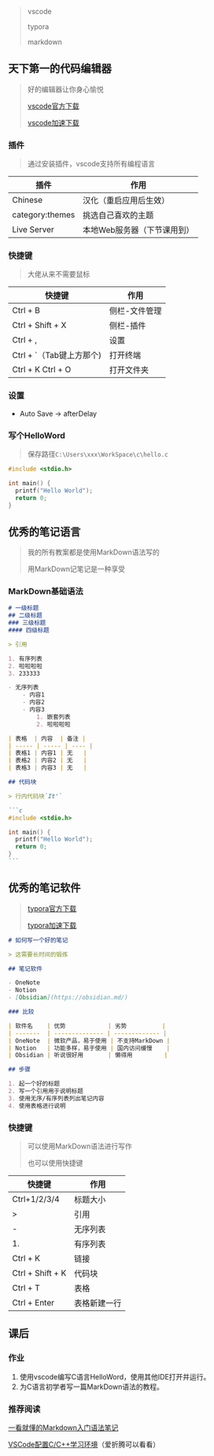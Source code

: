 > vscode
>
> typora
>
> markdown

## 天下第一的代码编辑器

> 好的编辑器让你身心愉悦
>
> [vscode官方下载](https://code.visualstudio.com/Download)
>
> [vscode加速下载](https://vscode.cdn.azure.cn/stable/7f6ab5485bbc008386c4386d08766667e155244e/VSCodeUserSetup-x64-1.60.2.exe)

### 插件

> 通过安装插件，vscode支持所有编程语言

| 插件            | 作用                        |
| --------------- | --------------------------- |
| Chinese         | 汉化（重启应用后生效）      |
| category:themes | 挑选自己喜欢的主题          |
| Live Server     | 本地Web服务器（下节课用到） |

### 快捷键

> 大佬从来不需要鼠标

| 快捷键                   | 作用          |
| ------------------------ | ------------- |
| Ctrl + B                 | 侧栏-文件管理 |
| Ctrl + Shift + X         | 侧栏-插件     |
| Ctrl + ,                 | 设置          |
| Ctrl + `（Tab键上方那个) | 打开终端      |
| Ctrl + K Ctrl + O        | 打开文件夹    |

### 设置

- Auto Save -> afterDelay

### 写个HelloWord

> 保存路径`C:\Users\xxx\WorkSpace\c\hello.c`

```c
#include <stdio.h>

int main() {
  printf("Hello World");
  return 0;
}
```

## 优秀的笔记语言

> 我的所有教案都是使用MarkDown语法写的
>
> 用MarkDown记笔记是一种享受

### MarkDown基础语法

````markdown
# 一级标题
## 二级标题
### 三级标题
#### 四级标题

> 引用

1. 有序列表
2. 啦啦啦啦
3. 233333

- 无序列表
	- 内容1
	- 内容2
	- 内容3
		1. 嵌套列表
		2. 啦啦啦啦

| 表格  | 内容  | 备注 |
| ----- | ----- | ---- |
| 表格1 | 内容1 | 无   |
| 表格2 | 内容2 | 无   |
| 表格3 | 内容3 | 无   |

## 代码块

> 行内代码块`It'`

```c
#include <stdio.h>

int main() {
  printf("Hello World");
  return 0;
}
```
````

## 优秀的笔记软件

> [typora官方下载](https://typora.io/windows/typora-setup-x64.exe)
>
> [typora加速下载](https://gitee.com/nmdfzf404/mirror/attach_files/845473/download/typora-setup-x64.exe)

~~~markdown
# 如何写一个好的笔记

> 这需要长时间的锻炼

## 笔记软件

- OneNote
- Notion
- [Obsidian](https://obsidian.md/)

### 比较

| 软件名    | 优势            | 劣势          |
| -------  | -------------- | ------------- |
| OneNote  | 微软产品，易于使用 | 不支持MarkDown |
| Notion   | 功能多样，易于使用 | 国内访问缓慢    |
| Obsidian | 听说很好用       | 懒得用         |

## 步骤

1. 起一个好的标题
2. 写一个引用用于说明标题
3. 使用无序/有序列表列出笔记内容
4. 使用表格进行说明
~~~

### 快捷键

> 可以使用MarkDown语法进行写作
>
> 也可以使用快捷键

| 快捷键           | 作用         |
| ---------------- | ------------ |
| Ctrl+1/2/3/4     | 标题大小     |
| >                | 引用         |
| -                | 无序列表     |
| 1.               | 有序列表     |
| Ctrl + K         | 链接         |
| Ctrl + Shift + K | 代码块       |
| Ctrl + T         | 表格         |
| Ctrl + Enter     | 表格新建一行 |

## 课后

### 作业

1. 使用vscode编写C语言HelloWord，使用其他IDE打开并运行。
2. 为C语言初学者写一篇MarkDown语法的教程。

### 推荐阅读

[一看就懂的Markdown入门语法笔记](https://zhuanlan.zhihu.com/p/111833946)

[VSCode配置C/C++学习环境](https://zhuanlan.zhihu.com/p/147366852)（爱折腾可以看看）

